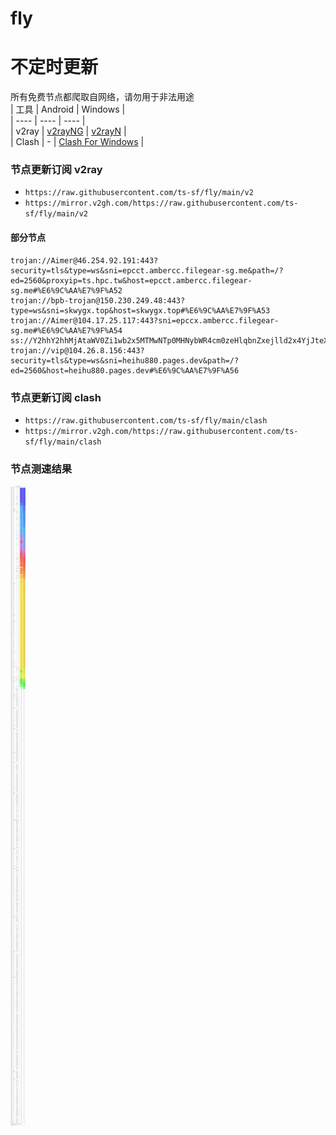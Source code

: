 # fly
# 不定时更新
所有免费节点都爬取自网络，请勿用于非法用途  
|  工具  | Android  | Windows  |  
|  ----  | ----   | ----  |  
| v2ray  | [v2rayNG](https://github.com/2dust/v2rayNG/releases) | [v2rayN](https://github.com/2dust/v2rayN/releases) |  
| Clash  | - | [Clash For Windows](https://github.com/2dust/clashN/releases) | 
  
### 节点更新订阅  v2ray
- `https://raw.githubusercontent.com/ts-sf/fly/main/v2`  
- `https://mirror.v2gh.com/https://raw.githubusercontent.com/ts-sf/fly/main/v2`  

#### 部分节点  
``` 
trojan://Aimer@46.254.92.191:443?security=tls&type=ws&sni=epcct.ambercc.filegear-sg.me&path=/?ed=2560&proxyip=ts.hpc.tw&host=epcct.ambercc.filegear-sg.me#%E6%9C%AA%E7%9F%A52
trojan://bpb-trojan@150.230.249.48:443?type=ws&sni=skwygx.top&host=skwygx.top#%E6%9C%AA%E7%9F%A53
trojan://Aimer@104.17.25.117:443?sni=epccx.ambercc.filegear-sg.me#%E6%9C%AA%E7%9F%A54
ss://Y2hhY2hhMjAtaWV0Zi1wb2x5MTMwNTp0MHNybWR4cm0zeHlqbnZxejlld2x4YjJteXE3cmp1dg==@221.215.48.117:2377#%E6%9C%AA%E7%9F%A55
trojan://vip@104.26.8.156:443?security=tls&type=ws&sni=heihu880.pages.dev&path=/?ed=2560&host=heihu880.pages.dev#%E6%9C%AA%E7%9F%A56
```
### 节点更新订阅  clash
- `https://raw.githubusercontent.com/ts-sf/fly/main/clash`  
- `https://mirror.v2gh.com/https://raw.githubusercontent.com/ts-sf/fly/main/clash`  

### 节点测速结果
![image](traffic.png)
